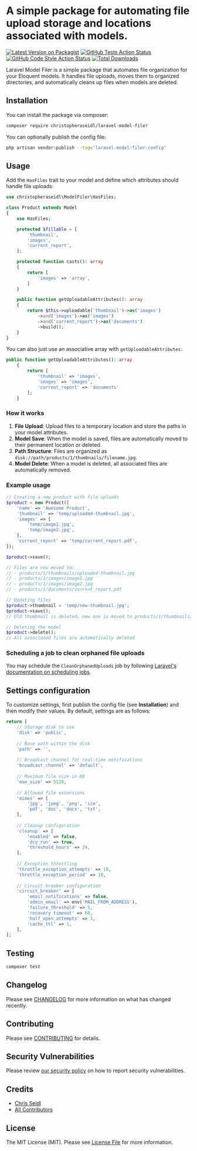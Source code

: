 # A simple package for automating file upload storage and locations associated with models.

[![Latest Version on Packagist](https://img.shields.io/packagist/v/christopheraseidl/laravel-model-filer.svg?style=flat-square)](https://packagist.org/packages/christopheraseidl/laravel-model-filer)
[![GitHub Tests Action Status](https://img.shields.io/github/actions/workflow/status/christopheraseidl/laravel-model-filer/run-tests.yml?branch=main&label=tests&style=flat-square)](https://github.com/christopheraseidl/laravel-model-filer/actions?query=workflow%3Arun-tests+branch%3Amain)
[![GitHub Code Style Action Status](https://img.shields.io/github/actions/workflow/status/christopheraseidl/laravel-model-filer/fix-php-code-style-issues.yml?branch=main&label=code%20style&style=flat-square)](https://github.com/christopheraseidl/laravel-model-filer/actions?query=workflow%3A"Fix+PHP+code+style+issues"+branch%3Amain)
[![Total Downloads](https://img.shields.io/packagist/dt/christopheraseidl/laravel-model-filer.svg?style=flat-square)](https://packagist.org/packages/christopheraseidl/laravel-model-filer)

Laravel Model Filer is a simple package that automates file organization for your Eloquent models. It handles file uploads, moves them to organized directories, and automatically cleans up files when models are deleted.

## Installation

You can install the package via composer:

```bash
composer require christopheraseidl/laravel-model-filer
```

You can optionally publish the config file:

```bash
php artisan vendor:publish --tag="laravel-model-filer-config"
```

## Usage

Add the `HasFiles` trait to your model and define which attributes should handle file uploads:

```php
use christopheraseidl\ModelFiler\HasFiles;

class Product extends Model
{
    use HasFiles;

    protected $fillable = [
        'thumbnail',
        'images',
        'current_report',
    ];

    protected function casts(): array
    {
        return [
            'images' => 'array',
        ]
    }

    public function getUploadableAttributes(): array
    {
        return $this->uploadable('thumbnail')->as('images')
            ->and('images')->as('images')
            ->and('current_report')->as('documents')
            ->build();
    }
}
```
You can also just use an associative array with `getUploadableAttributes`:
```php
public function getUploadableAttributes(): array
    {
        return [
            'thumbnail' => 'images',
            'images' => 'images',
            'current_report' => 'documents'
        ];
    }
```

### How it works

1. **File Upload**: Upload files to a temporary location and store the paths in your model attributes.
2. **Model Save**: When the model is saved, files are automatically moved to their permanent location or deleted.
3. **Path Structure**: Files are organized as `disk://path/products/1/thumbnails/filename.jpg`.
4. **Model Delete**: When a model is deleted, all associated files are automatically removed.

### Example usage
```php
// Creating a new product with file uploads
$product = new Product([
    'name' => 'Awesome Product',
    'thumbnail' => 'temp/uploaded-thumbnail.jpg',
    'images' => [
        'temp/image1.jpg',
        'temp/image2.jpg',
    ],
    'current_report' => 'temp/current_report.pdf',
]);

$product->save();

// Files are now moved to:
// - products/1/thumbnails/uploaded-thumbnail.jpg
// - products/1/images/image1.jpg
// - products/1/images/image2.jpg
// - products/1/documents/current_report.pdf

// Updating files
$product->thumbnail = 'temp/new-thumbnail.jpg';
$product->save();
// Old thumbnail is deleted, new one is moved to products/1/thumbnails/new-thumbnail.jpg

// Deleting the model
$product->delete();
// All associated files are automatically deleted
```

### Scheduling a job to clean orphaned file uploads

You may schedule the `CleanOrphanedUploads` job by following [Laravel's documentation on scheduling jobs](https://laravel.com/docs/12.x/scheduling#scheduling-queued-jobs).

## Settings configuration

To customize settings, first publish the config file (see **Installation**) and then modify their values. By default, settings are as follows:

```php
return [
    // Storage disk to use
    'disk' => 'public',
    
    // Base path within the disk
    'path' => '',
    
    // Broadcast channel for real-time notifications
    'broadcast_channel' => 'default',
    
    // Maximum file size in KB
    'max_size' => 5120,
    
    // Allowed file extensions
    'mimes' => [
        'jpg', 'jpeg', 'png', 'ico',
        'pdf', 'doc', 'docx', 'txt',
    ],
    
    // Cleanup configuration
    'cleanup' => [
        'enabled' => false,
        'dry_run' => true,
        'threshold_hours' => 24,
    ],
    
    // Exception throttling
    'throttle_exception_attempts' => 10,
    'throttle_exception_period' => 10,
    
    // Circuit breaker configuration
    'circuit_breaker' => [
        'email_notifications' => false,
        'admin_email' => env('MAIL_FROM_ADDRESS'),
        'failure_threshold' => 5,
        'recovery_timeout' => 60,
        'half_open_attempts' => 3,
        'cache_ttl' => 1,
    ],
];
```

## Testing

```bash
composer test
```

## Changelog

Please see [CHANGELOG](CHANGELOG.md) for more information on what has changed recently.

## Contributing

Please see [CONTRIBUTING](CONTRIBUTING.md) for details.

## Security Vulnerabilities

Please review [our security policy](../../security/policy) on how to report security vulnerabilities.

## Credits

- [Chris Seidl](https://github.com/christopheraseidl)
- [All Contributors](../../contributors)

## License

The MIT License (MIT). Please see [License File](LICENSE.md) for more information.
